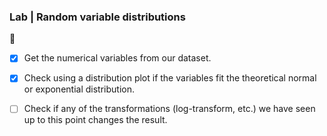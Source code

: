 ### Lab | Random variable distributions

🐊
- [X] Get the numerical variables from our dataset.
- [X] Check using a distribution plot if the variables fit the theoretical normal or exponential distribution.
- [ ] Check if any of the transformations (log-transform, etc.) we have seen up to this point changes the result.

